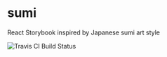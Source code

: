# sumi
React Storybook inspired by Japanese sumi art style

![Travis CI Build Status](https://travis-ci.org/elishaterada/sumi.svg?branch=master)
